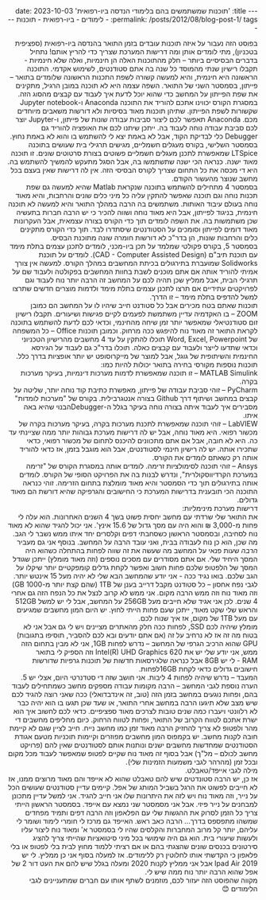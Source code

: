 <div dir="rtl" align="right">
---
title: 'תוכנות שמשתמשים בהם בלימודי הנדסה ביו-רפואית'
date: 2023-10-03
permalink: /posts/2012/08/blog-post-1/
tags:
  - לימודים
  - ביו-רפואית
  - תוכנות
---
<div dir="rtl" align="right">

בפוסט הזה נעבור על איזה תוכנות עובדים בזמן התואר בהנדסה ביו-רפואית (ספציפית בטכניון), מתי לומדים אותן ומה דרישות המערכת שצריך כדי להריץ אותם!
נתחיל בדברים הבסיסיים ביותר – חלק מהתוכנות האלה הן חינמיות, ואלה שלא חינמיות -תקבלו רישיון שנתי מהמוסד כל שנה בה אתם סטודנטים, לשימוש אקדמי.
התוכנה הראשונה היא חינמית, והיא למעשה קשורה לשפת התכנות הראשונה שלומדים בתואר – פייתון, בסמסטר השני של התואר. השפה עצמה היא לא תוכנה במובן הרגיל, מתקינים את שפת הפייתון על המחשב כדי שהוא יוכל לדעת איך לעבוד עם קבצים מהסוג הזה. במסגרת הקורס יכווינו אתכם להוריד את התוכנה Anaconda ו-Jupyter notebook שקשורות לשפת הפייתון. שתיהן תוכנות מאוד בסיסיות ולא דורשות משאבים מיוחדים מכם. Anaconda תאפשר לכם ליצור סביבות עבודה שונות של פייתון, ו-Jupyter יוצר לכם סביבת עבודה נוחה לעבוד בה. ייתכן שיתנו לכם את האופציה להוריד גם Debugger כלי לבדיקת הקוד, אבל לא באמת יצא לי להשתמש בו והוא לא באמת נחוץ.
בסמסטר השלישי, בקורס מעגלים חשמליים, מגישים תרגילי בית שעושים בתוכנה LTSpice שמאפשרת לתכנן מעגלים חשמליים פשוטים בצורת סרטוטים שונים. זו תוכנה *מאוד* ישנה. כנראה הכי ישנה שתשתמשו בה, אבל הסגל מתעקש להמשיך להשתמש בה. היא די מכסה את כל התחום שצריך לקורס הבסיסי הזה. אין לה דרישות שאין בעצם בכל מחשב שנוצר מהעשור הקודם. <br>
בסמסטר 4 מתחילים להשתמש בתוכנה שנקראת Matlab שהיא למעשה גם שפת תכנות נוחה וגם תוכנה שאפשר להתקין עליה כל מיני כלים שונים והרחבות, והיא מאוד נוחה בעולם עיבוד האותות. משתמשים בה הרבה במהלך התואר והיא למעשה לא תוכנה חינמית, בניגוד לפייתון, אבל היא מאוד נוחה ושווה להכיר כי יש הרבה חברות בתעשיה שכן משתמשות בה. את השפה לומדים תוך כדי הקורס בצורה עצמאית, אבל העקרונות מאוד דומים לפייתון וסומכים על הסטודנטים שיסתדרו לבד.
תוך כדי הקורס מתקינים כלים והרחבות שונות, הן בדר"כ לא דורשות חומרה שונה מתוכנת הבסיס. <br>
בסמסטר 5, בקורס פקולטי שמלמד על תכן ביו-מכני, לומדים לתכנן עצמים בתלת מימד עם תוכנת תיב"ם (CAD - Computer Assisted Design). לומדים על תוכנת Solidworks שמועברת בתירגולים בכיתת המחשבים במהלך הקורס. למעשה אין צורך אמיתי להוריד אותה אם אתם מוכנים לשבת בחוות המחשבים בפקולטה ולעבוד שם על תרגילי הבית, אבל ממליץ שכן תהיה לכם על המחשב זה הרבה יותר נוח לעבוד וגם לפרויקטים עתידיים אם תרצו לתכנן עצמים בתלת מימד ולדמות מוצרים חדשים שתרצו למשל להדפיס בתלת מימד – זו הדרך. <br>
תוכנות שאתם בטח מכירים אבל כל סטודנט חייב שיהיו לו על המחשב הם כמובן ZOOM – בו האקדמיה עדיין משתמשת לפעמים לקיים פגישות ושיעורים. תקבלו רישיון זום סטודנטיאלי שמאפשר יותר זמן שיחה מהחינמי, וכדאי לכם לדעת להשתמש בתוכנה לקראת התואר זה מאוד נוח להיפגש ככה מרחוק.
וכמובן תוכנות Office – כל המשפחה של Word, Excel, Powerpoint תוכלו להתקין על עד 4 מחשבים מהרישיון הטכניוני וכדאי שתדעו לייצר ולעבוד עם קבצים כאלה. תוכלו בדר"כ גם לעבוד על הגירסא החינמית והשיתופית של גוגל, אבל למוצר של מייקרוסופט יש יותר אופציות בדרך כלל. <br>
תוכנות נוספות מקורסי בחירה בתואר יכולות להיות כמו:<br>
MATLAB Simulink – זו תוכנה שמאפשרת לדמות מערכות דינמיות, בעיקר מערכות בקרה.<br>
PyCharm – זוהי סביבת עבודה של פייתון, מאפשרת כתיבת קוד נוחה יותר, שליטה על קבצים במחשב ושיתוף דרך Github בצורה אנטגרבילית. בקורס של "מערכות לומדות" מסבירים איך לעבוד איתה בצורה נוחה בעיקר בגלל ה-Debuggerהבנוי שהיא באה איתו. <br>
LabVIEW – זוהי תוכנה שמאפשרת לתכנת מערכות בקרה, בעיקר מערכות בקרה של מכשור רפואי. היא מאוד נוחה, אבל יש לה דרישות מערכת גבוהות יותר ממה שציינתי עד כה. היא לא חובה, אבל אם אתם מתכוונים להיכנס לתחום של מכשור רפואי, כדאי שתכירו אותה. יש לה רישיון חינמי לסטודנטים, אבל הוא מוגבל בזמן, אז כדאי להוריד אותה רק כשאתם לומדים את הקורס. <br>
Ansys – זוהי תוכנה לסימולציות זרימה. לומדים אותה במסגרת הקורס של "זרימה במערכת הקרדיווסקולרית", ונדרש לבנות בה את הפרויקט הסופי של הקורס. לומדים אותה בתירגולים תוך כדי הסמסטר והיא מאוד מומלצת בתחום הזרימה. זוהי כנראה התוכנה הכי תובענית בדרישות המערכת כי החישובים והגרפיקה שהיא דורשת הם מאוד גדולים.<br>
דרישות מערכת מינימליות:<br>
את התואר שלי שרדתי עם מחשב יחסית פשוט בשך 4 השנים האחרונות. הוא עלה לי פחות מ-3,000 ₪ והוא היה עם מסך גדול של 15.6 אינץ'. אני יכול להגיד שהוא לא מאוד נוח לסחיבה, ובסמסטר הראשון כשסחבתי דפים וקלסרים יחד איתו ממש נשבר לי הגב. מה שכן, הוא כן נוח לעבודה בבית, ואני עובד הרבה על המחשב. בנוסף אני גם מעביר *הרבה* שעות פנאי על המחשב מה שעשה את זה שווה לפחות בהתחלה כשהוא היה המסך היחיד שלי. אם אתם מסודרים עם מסכים נוספים (וזה מאוד מומלץ) ייתכן שגודל המסך של הלפטופ שלכם פחות חשוב ואפשר לקחת גדלים קומפקטיים יותר שיקלו על הגב שלכם. בואו נגיד ככה - אני יודע שהמחשב הבא שלי לא יהיה מעל 15 אינטש יותר.
לגבי נפח אחסון – כל סטודנט מקבל דרייב בענן של 1TB (שהם קצת יותר מ-1000 GB) וזה מאוד נוח וזה ממש הרבה מקום. אני ממש לא קרוב לנצל את כל הנפח הזה גם אחרי 4 שנים. לכן אני אגיד שלא חייבים מעל 256GB על המחשב, אבל לי יש למשל 512GB והראש שלי שקט מאוד, ייתכן שעם פחות הייתי לחוץ. יש היום המון מחשבים שמגיעים עם מעל 1TB של מקום, אז איך שנוח לכם.<br>
מומלץ שיהיה לכם SSD, לפחות ככה חלק מהאתרים מציינים ויש לי גם אבל אני לא בטוח מה זה אז לא נרחיב על זה (אם אתם יודעים ובא לכם להסביר, תוסיפו בתגובות) <br>
GPU שהוא הרכיב הגרפי של המחשב – נדרש לפחות 1GB, אני לא מבין בתחום הזה ממש, אני יודע שלי יש את Intel(R) UHD Graphics 620 וזה הספיק לי בתואר<br>
RAM - לי יש 8GB אבל כנראה שלגירסאות חדשות של תוכנות גרפיות שדורשות חישובים גדולים כדאי לקחת 16GBלפחות.<br>
המעבד – נדרש שיהיה לפחות 4 ליבות. אני חושב שזה די סטדנרטי היום, אצלי יש 5.<br>
הערה נוספת לגבי המחשב – הרבה מקומות עבודה מספקים מחשב כשמתחילים לעבוד בהם, ופחות נוגעים במחשב בזמן הזה (טוב, זה אינדבדואלי) ככה שאני רוצה להגיד לכם שיש מצב שלא תיגעו הרבה במחשב אחרי התואר, או שעד שכן תגעו בו הוא יהיה כבר לא רלוונטי ויעברו כמה שנים טובות לצרכים מאוד ספציפיים. כדאי לכם לחשוב איך הוא ישרת אתכם לטווח הקרוב של התואר, ופחות לטווח הרחוק. כיום מחליפים מחשבים די מהר ולפטופ לא צריך להחזיק הרבה מאוד זמן כמו מחשב נייח. חייב לציין שגם לא קיימת חובה לקנות מחשב. יש בקמפוס המון מחשבים מפוזרים וקיימות תוכניות מטעם אגודת הסטודנטים שמחדשות מחשבים ישנים ונותנות אותם לסטודנטים שאין להם (פרויקט מחשב לכולם – מל"ך) אבל בסוף זה מאוד נוח שקיים לפטופ שמאפשר לעבוד מכל מקום ובכל זמן (מהרהר לגבי משמעות הזמינות שלי). <br>
מילה לגבי אייפד/טאבלט. <br>
אז כן, יש הרבה סטונדטים שיש להם טאבלט שהוא לא אייפד והם מאוד מרוצים ממנו, אז לא חייבים לפשוט את הרגל בשביל המותג של אפל.
קיימים עדיין סטודנטים שעושים הכל על נייר, וזה מאוד נוח ויש לזה את היתרונות שלו אני חייב להגיד. אני למשל עדיין מתכונן למבחנים על נייר פיזי.
אבל אני מסמסטר שני נמצא עם אייפד. בסמסטר הראשון הייתי צריך כל הזמן לסרוק את ההגשות שלי עם הפלאפון וזה הרבה דפים ותמיד מפחדים שמשהו מתפספס בדרך... הרבה כאב ראש. האייפד גם מרכז לי חומרי לימוד ושומר לי עליהם, יותר קל מרוב המחברות והקלסים שהיו לי בסמסטר א' ומאוד נוח ליצור עליו ולעשות שיעורי בית. הוא גם היה שימושי בכל מיני סיטואציות שהייתי צריך להציג סירטונים בכנסים שונים שהצגתי בהם או אם רציתי ללמוד מחוץ לבית בלי לפטופ או בלי פלאפון כי הקדשתי אותו לחלוטין רק ללימודים. אז למעלה בסוף אני כן ממליץ. לי יש Ipad Air 2019 אבל אני ממליץ לקנות 2020 ומעלה בגלל שיש להם את העט דור 2 של אפל שהוא הרבה יותר נוח ממה שיש לי. <Br>
מקווה שהפוסט הזה יעזור לכם, מוזמנים לשתף אותו עם חברים שמתעניינים לגבי הלימודים 😊

